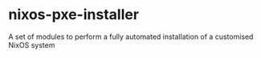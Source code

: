 # nixos-pxe-installer
A set of modules to perform a fully automated installation of a customised NixOS system
